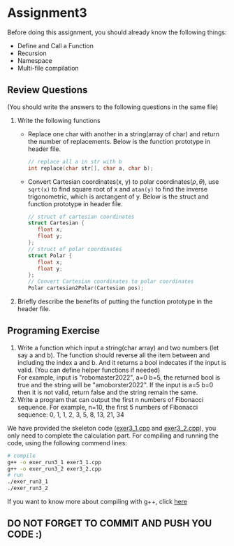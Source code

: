 # Assignment3

Before doing this assignment, you should already know the following things:

- Define and Call a Function
- Recursion
- Namespace
- Multi-file compilation

## Review Questions

(You should write the answers to the following questions in the same file)

1. Write the following functions

   - Replace one char with another in a string(array of char) and return the number of replacements. Below is the function prototype in header file.
     ```c
     // replace all a in str with b
     int replace(char str[], char a, char b);
     ```
   - Convert Cartesian coordinates(x, y) to polar coordinates($\rho, \theta$), use `sqrt(x)` to find square root of x and `atan(y)` to find the inverse trigonometric, which is arctangent of y. Below is the struct and function prototype in header file.
     ```c
     // struct of cartesian coordinates
     struct Cartesian {
        float x;
        float y;
     };
     // struct of polar coordinates
     struct Polar {
        float x;
        float y;
     };
     // Convert Cartesian coordinates to polar coordinates
     Polar cartesian2Polar(Cartesian pos);
     ```

2. Briefly describe the benefits of putting the function prototype in the header file.

## Programing Exercise

1. Write a function which input a string(char array) and two numbers (let say a and b). The function should reverse all the item between and including the index a and b. And it returns a bool indecates if the input is valid. (You can define helper functions if needed)  
   For example, input is "robomaster2022", a=0 b=5, the returned bool is true and the string will be "amoborster2022". If the input is a=5 b=0 then it is not valid, return false and the string remain the same.
2. Write a program that can output the first n numbers of Fibonacci sequence.
   For example, n=10, the first 5 numbers of Fibonacci sequence: 0, 1, 1, 2, 3, 5, 8, 13, 21, 34

We have provided the skeleton code ([exer3_1.cpp](./exer3_1.cpp) and [exer3_2.cpp](./exer3_2.cpp)), you only need to complete the calculation part.
For compiling and running the code, using the following commend lines:

```bash
# compile
g++ -o exer_run3_1 exer3_1.cpp
g++ -o exer_run3_2 exer3_2.cpp
# run
./exer_run3_1
./exer_run3_2
```

If you want to know more about compiling with g++, click [here](https://courses.cs.washington.edu/courses/cse373/99au/unix/g++.html)

## DO NOT FORGET TO COMMIT AND PUSH YOU CODE :)
